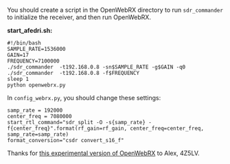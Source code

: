 You should create a script in the OpenWebRX directory to run `sdr_commander` to initialize the receiver, and then run OpenWebRX.

**start_afedri.sh:**

```
#!/bin/bash
SAMPLE_RATE=1536000
GAIN=17
FREQUENCY=7100000
./sdr_commander  -t192.168.0.8 -sn$SAMPLE_RATE -g$GAIN -q0
./sdr_commander  -t192.168.0.8 -f$FREQUENCY
sleep 1
python openwebrx.py
```

In `config_webrx.py`, you should change these settings:

```
samp_rate = 192000
center_freq = 7080000
start_rtl_command="sdr_split -O -s{samp_rate} -f{center_freq}".format(rf_gain=rf_gain, center_freq=center_freq, samp_rate=samp_rate) 
format_conversion="csdr convert_s16_f"
```

Thanks for <a href="http://www.afedri-sdr.com/index.php/downloads/category/24-source-code-directory?download=217:experimental-openwebrx-for-afedrisdr">this experimental version of OpenWebRX</a> to Alex, 4Z5LV.